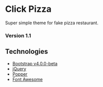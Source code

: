 # Click Pizza

Super simple theme for fake pizza restaurant.

### Version 1.1

## Technologies
* [Bootstrap v4.0.0-beta](http://getbootstrap.com)
* [jQuery](https://jquery.com/)
* [Popper](https://popper.js.org/)
* [Font Awesome](http://fontawesome.io/)